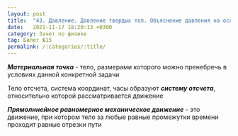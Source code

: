 ```yaml
---
layout: post
title:  "43. Давление. Давление твердых тел. Объяснение давления на основе молекулярно-кинетических представлений. Закон Паскаля. Давление в жидкости и газе"
date:   2021-11-17 18:20:13 +0300
category: Зачет по физике 
tag: Билет №15
permalink: /:categories/:title/
---
```

***Материальная точка*** - тело, размерами которого можно пренебречь в условиях данной конкретной задачи

Тело отсчета, система координат, часы образуют ***систему отсчета***, относительно которой рассматривается движение

***Прямолинейное равномерное механическое движение*** - это движение, при котором тело за любые равные промежутки времени проходит равные отрезки пути
